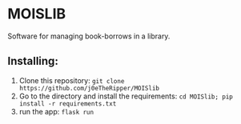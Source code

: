 # MOISLIB
Software for managing book-borrows in a library.

## Installing:
1. Clone this repository: `git clone https://github.com/j0eTheRipper/MOISlib`
2. Go to the directory and install the requirements: `cd MOISlib; pip install -r requirements.txt`
3. run the app: `flask run`